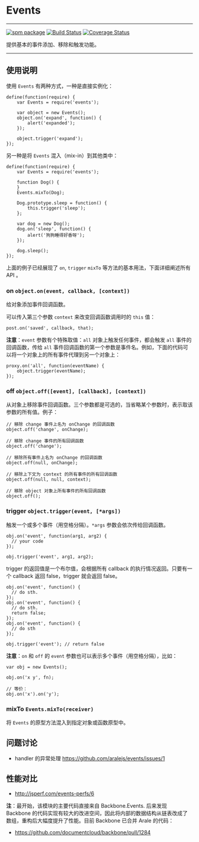 # Events

---

[![spm package](http://spmjs.io/badge/arale-events)](http://spmjs.io/package/arale-events)
[![Build Status](https://travis-ci.org/aralejs/events.png)](https://travis-ci.org/aralejs/events)
[![Coverage Status](https://coveralls.io/repos/aralejs/events/badge.png?branch=master)](https://coveralls.io/r/aralejs/events)

提供基本的事件添加、移除和触发功能。

---

## 使用说明

使用 `Events` 有两种方式，一种是直接实例化：

```
define(function(require) {
    var Events = require('events');

    var object = new Events();
    object.on('expand', function() {
        alert('expanded');
    });

    object.trigger('expand');
});
```

另一种是将 `Events` 混入（mix-in）到其他类中：

```
define(function(require) {
    var Events = require('events');

    function Dog() {
    }
    Events.mixTo(Dog);

    Dog.prototype.sleep = function() {
        this.trigger('sleep');
    };

    var dog = new Dog();
    dog.on('sleep', function() {
        alert('狗狗睡得好香呀');
    });

    dog.sleep();
});
```

上面的例子已经展现了 `on`, `trigger` `mixTo` 等方法的基本用法，下面详细阐述所有 API 。


### on `object.on(event, callback, [context])`

给对象添加事件回调函数。

可以传入第三个参数 `context` 来改变回调函数调用时的 `this` 值：

```
post.on('saved', callback, that);
```

**注意**：`event` 参数有个特殊取值：`all` 对象上触发任何事件，都会触发 `all`
事件的回调函数，传给 `all` 事件回调函数的第一个参数是事件名。例如，下面的代码可以将一个对象上的所有事件代理到另一个对象上：

```
proxy.on('all', function(eventName) {
    object.trigger(eventName);
});
```

### off `object.off([event], [callback], [context])`

从对象上移除事件回调函数。三个参数都是可选的，当省略某个参数时，表示取该参数的所有值。例子：

```
// 移除 change 事件上名为 onChange 的回调函数
object.off('change', onChange);

// 移除 change 事件的所有回调函数
object.off('change');

// 移除所有事件上名为 onChange 的回调函数
object.off(null, onChange);

// 移除上下文为 context 的所有事件的所有回调函数
object.off(null, null, context);

// 移除 object 对象上所有事件的所有回调函数
object.off();
```


### trigger `object.trigger(event, [*args])`

触发一个或多个事件（用空格分隔）。`*args` 参数会依次传给回调函数。

```
obj.on('event', function(arg1, arg2) {
  // your code
});

obj.trigger('event', arg1, arg2);
```

trigger 的返回值是一个布尔值，会根据所有 callback 的执行情况返回。只要有一个 callback 返回 false，trigger 就会返回 false。

```
obj.on('event', function() {
  // do sth.
});
obj.on('event', function() {
  // do sth.
  return false;
});
obj.on('event', function() {
  // do sth
});

obj.trigger('event'); // return false
```

**注意**：`on` 和 `off` 的 `event` 参数也可以表示多个事件（用空格分隔），比如：

```
var obj = new Events();

obj.on('x y', fn);

// 等价：
obj.on('x').on('y');
```


### mixTo `Events.mixTo(receiver)`

将 `Events` 的原型方法混入到指定对象或函数原型中。

## 问题讨论

- handler 的异常处理 https://github.com/aralejs/events/issues/1

## 性能对比

- <http://jsperf.com/events-perfs/6>

**注**：最开始，该模块的主要代码直接来自 Backbone.Events. 后来发现 Backbone
的代码实现有较大的改进空间，因此将内部的数据结构从链表改成了数组，重构后大幅度提升了性能。目前
Backbone 已合并 Arale 的代码：

- <https://github.com/documentcloud/backbone/pull/1284>

